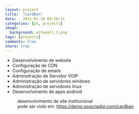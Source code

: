 ```yaml
---
layout: project
title:  "CardBan"
date:   2021-01-20 04:28:51
categories: [pt, projects]
image:
  background: witewall_3.png
tags: [projects]
comments: true
share: true
---
```

* Desenvolvimento de website
* Configuração de CDN
* Configuração de emails
* Adminsitração de Servidor VOIP
* Administração de servidores windows
* Administração de servidores linux
* Desenvolvimento de apps android

<figure>
	<a href="{{ site.url }}/images/posts/1611917330421_cardban.png">
		<img src="{{ site.url }}/images/posts/1611917330421_cardban.png" alt="">
	</a>
	<figcaption>
		desenvolvimento de site institucional <br/>
		pode ser visto em: <a href="https://demo.soucriador.com/cardban">https://demo.soucriador.com/cardban</a>
	</figcaption>
</figure>